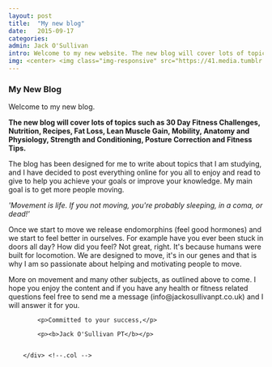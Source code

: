 ```yaml
---
layout: post
title:  "My new blog"
date:   2015-09-17
categories: 
admin: Jack O'Sullivan
intro: Welcome to my new website. The new blog will cover lots of topics such as 30 Day Fitness Challenges, Nutrition, Fat Loss, Lean Muscle Gain, Flexibility, Anatomy and Physiology, Strength and Conditioning, Posture Correction and Fitness Tips.
img: <center> <img class="img-responsive" src="https://41.media.tumblr.com/6aca35f24a5dc315633a824565dc3042/tumblr_nupryoNJLU1rm54z2o1_400.png"></center>
---
```


<h3> My New Blog </h3>

<p> Welcome to my new blog. </p>


<div>
            <p><b> The new blog will cover lots of topics such as 30 Day Fitness Challenges, Nutrition, Recipes, Fat Loss, Lean Muscle Gain, Mobility, Anatomy and Physiology, Strength and Conditioning, Posture Correction and Fitness Tips.
            </b></p> <!-- End intro -->
            <p> The blog has been designed for me to write about topics that I am studying, and I have decided to post                   everything online for you all to enjoy and read to give to help you achieve your goals or improve your knowledge.             My main goal is to get more people moving. </p>
            <p><i> 'Movement is life. If you not moving, you're probably sleeping, in a coma, or dead!'</i></p>
            <p>Once we start to move we release endomorphins (feel good hormones) and we start to feel better in ourselves. 
            For example have you ever been stuck in doors all day? How did you feel? Not great, right. It's because humans
            were built for locomotion. We are designed to move, it's in our genes and that is why I am so passionate about 
            helping and motivating people to move.</p>
            <p> More on movement and many other subjects, as outlined above to come. I hope you enjoy the content and if you
            have any health or fitness related questions feel free to send me a message (info@jackosullivanpt.co.uk) and I
            will answer it for you. </p>
            
            <p>Committed to your success,</p>
            
            <p><b>Jack O'Sullivan PT</b></p>
            
 
        </div> <!--.col -->
